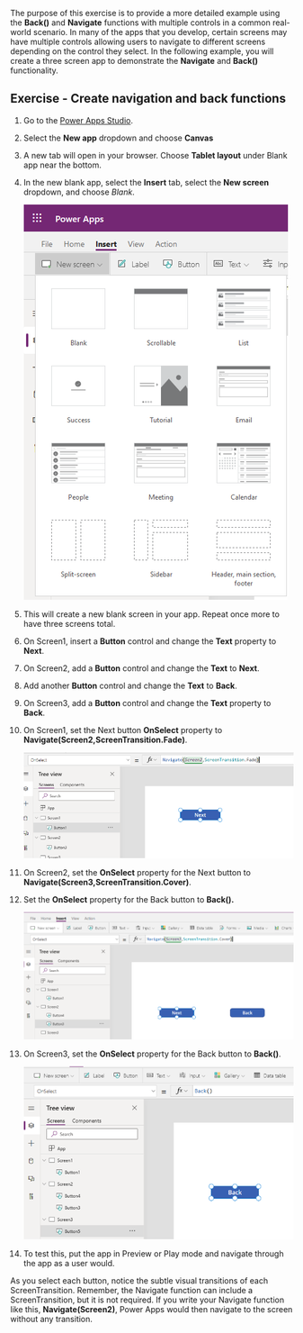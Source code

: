  The purpose of this exercise is to provide a more detailed example using the **Back()** and **Navigate** functions with multiple controls in a common real-world scenario. In many of the apps that you
develop, certain screens may have multiple controls allowing users to
navigate to different screens depending on the control they select. In
the following example, you will create a three screen app to
demonstrate the **Navigate** and **Back()** functionality.

## Exercise -  Create navigation and back functions

1. Go to the [Power Apps Studio](https://make.powerapps.com/?azure-portal=true).

1. Select the **New app** dropdown and choose **Canvas**
1. A new tab will open in your browser. Choose **Tablet layout** under Blank app near the bottom.
1. In the new blank app, select the **Insert** tab, select the **New screen** dropdown, and choose *Blank*.

	[![Screenshot of the Insert tab New screen with Blank selected.](../media/new-screen-ss.png)](../media/new-screen-ss.png#lightbox)

1.  This will create a new blank screen in your app. Repeat once more to have three screens total.

1. On Screen1, insert a **Button** control and change the **Text**
    property to **Next**.
1.  On Screen2, add a **Button** control and change the **Text** to **Next**.

1. Add another **Button** control and change the **Text** to **Back**.
1.  On Screen3, add a **Button** control and change the **Text**
    property to **Back**.
1.  On Screen1, set the Next button **OnSelect** property to **Navigate(Screen2,ScreenTransition.Fade)**.

	[![Screenshot of the Next button set OnSelect property to Navigate(Screen2,ScrenTransition.Fade).](../media/next-button-ss.png)](../media/next-button-ss.png#lightbox)

1.  On Screen2, set the **OnSelect** property for the Next button to **Navigate(Screen3,ScreenTransition.Cover)**.
1.  Set the **OnSelect** property for the Back button to **Back().**

	[![Screenshot of the OnSelect property for the back button set to Back()on Screen2.](../media/next-screen-2-ss.png)](../media/next-screen-2-ss.png#lightbox)

1.  On Screen3, set the **OnSelect** property for the Back button to **Back()**.

	[![Screenshot of the OnSelect property for the back button set to Back() on Screen3.](../media/back-ss.png)](../media/back-ss.png#lightbox)

1.  To test this, put the app in Preview or Play mode and navigate
    through the app as a user would.

As you select each button, notice the subtle visual transitions of each
ScreenTransition. Remember, the Navigate function can include a
ScreenTransition, but it is not required. If you write your Navigate function like
this, **Navigate(Screen2)**, Power Apps would then navigate to the screen without any transition.